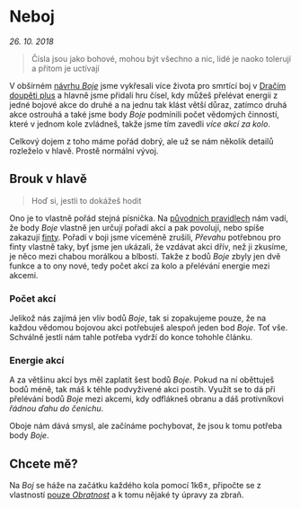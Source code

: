 # Neboj

*26. 10. 2018*

> Čísla jsou jako bohové, mohou být všechno a nic, lidé je naoko tolerují a přitom je uctívají

V obšírném [návrhu *Boje*](2018-08-10-boj.md) jsme vykřesali více života pro smrtící boj v [Dračím doupěti plus](https://www.drdplus.info) a hlavně jsme přidali hru čísel, kdy můžeš přelévat energii z jedné bojové akce do druhé a na jednu tak klást větší důraz, zatímco druhá akce ostrouhá a také jsme body *Boje* podmínili počet vědomých činností, které v jednom kole zvládneš, takže jsme tím zavedli *více akcí za kolo*.

Celkový dojem z toho máme pořád dobrý, ale už se nám několik detailů rozleželo v hlavě. Prostě normální vývoj.

## Brouk v hlavě

> Hoď si, jestli to dokážeš hodit

Ono je to vlastně pořád stejná písnička. Na [původních pravidlech](http://pph.drdplus.loc:88/#boj) nám vadí, že body *Boje* vlastně jen určují pořadí akcí a pak povolují, nebo spíše zakazují [finty](http://bojovnik.drdplus.loc:88/#finty).
Pořadí v boji jsme víceméně zrušili, *Převahu* potřebnou pro finty vlastně taky, byť jsme jen ukázali, že vzdávat akci dřív, než ji zkusíme, je něco mezi chabou morálkou a blbostí. Takže z bodů *Boje* zbyly jen dvě funkce a to ony nové, tedy počet akcí za kolo a přelévání energie mezi akcemi.

### Počet akcí
Jelikož nás zajímá jen vliv bodů *Boje*, tak si zopakujeme pouze, že na každou vědomou bojovou akci potřebuješ alespoň jeden bod *Boje*. Toť vše. Schválně jestli nám tahle potřeba vydrží do konce tohohle článku.

### Energie akcí
A za většinu akcí bys měl zaplatit šest bodů *Boje*. Pokud na ní oběttuješ bodů méně, tak máš k téhle podvyživené akci postih. Využít se to dá při přelévání bodů *Boje* mezi akcemi, kdy odflákneš obranu a dáš protivníkovi *řádnou ďahu do čenichu*.

Oboje nám dává smysl, ale začínáme pochybovat, že jsou k tomu potřeba body *Boje*.

## Chcete mě?
Na *Boj* se háže na začátku každého kola pomocí 1k6±, připočte se z vlastností [pouze *Obratnost*](2018-08-10-boj.md#Shrnutí) a k tomu nějaké ty úpravy za zbraň.